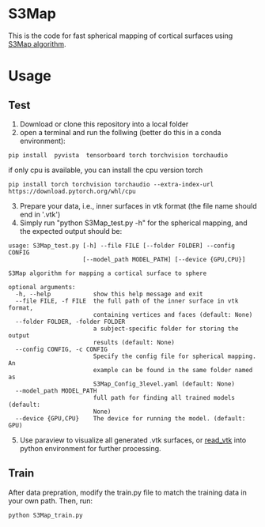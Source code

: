 # S3Map
This is the code for fast spherical mapping of cortical surfaces using [S3Map algorithm](https://link.springer.com/chapter/10.1007/978-3-031-16446-0_16).

# Usage
## Test
1. Download or clone this repository into a local folder
2. open a terminal and run the follwing (better do this in a conda environment):
```
pip install  pyvista  tensorboard torch torchvision torchaudio
```
if only cpu is available, you can install the cpu version torch
```
pip install torch torchvision torchaudio --extra-index-url https://download.pytorch.org/whl/cpu
```
3. Prepare your data, i.e., inner surfaces in vtk format (the file name should end in '.vtk')
4. Simply run "python S3Map_test.py -h" for the spherical mapping, and the expected output should be:
```
usage: S3Map_test.py [-h] --file FILE [--folder FOLDER] --config CONFIG
                     [--model_path MODEL_PATH] [--device {GPU,CPU}]

S3Map algorithm for mapping a cortical surface to sphere

optional arguments:
  -h, --help            show this help message and exit
  --file FILE, -f FILE  the full path of the inner surface in vtk format,
                        containing vertices and faces (default: None)
  --folder FOLDER, -folder FOLDER
                        a subject-specific folder for storing the output
                        results (default: None)
  --config CONFIG, -c CONFIG
                        Specify the config file for spherical mapping. An
                        example can be found in the same folder named as
                        S3Map_Config_3level.yaml (default: None)
  --model_path MODEL_PATH
                        full path for finding all trained models (default:
                        None)
  --device {GPU,CPU}    The device for running the model. (default: GPU)
```
5. Use paraview to visualize all generated .vtk surfaces, or [read_vtk](https://github.com/zhaofenqiang/S3Map/blob/a96c103f66db443ba52cdafee28af798a527fc54/sphericalunet/utils/vtk.py#L26) into python environment for further processing.
## Train
After data prepration, modify the train.py file to match the training data in your own path. Then, run:
```
python S3Map_train.py
```

